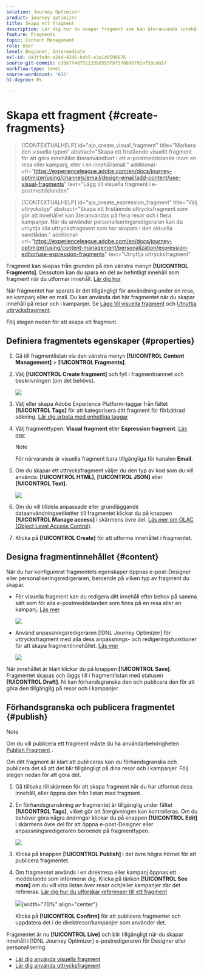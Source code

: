 ```yaml
---
solution: Journey Optimizer
product: journey optimizer
title: Skapa ett fragment
description: Lär dig hur du skapar fragment som kan återanvända innehåll i Journey Optimizer kampanjer och resor
feature: Fragments
topic: Content Management
role: User
level: Beginner, Intermediate
exl-id: da3ffe9c-a244-4246-b4b5-a3a1d0508676
source-git-commit: c30b7f4d75222db0553fbf576b90791af58cda57
workflow-type: tm+mt
source-wordcount: '615'
ht-degree: 0%

---
```


# Skapa ett fragment {#create-fragments}

>[!CONTEXTUALHELP]
>id="ajo_create_visual_fragment"
>title="Markera den visuella typen"
>abstract="Skapa ett fristående visuellt fragment för att göra innehållet återanvändbart i ett e-postmeddelande inom en resa eller kampanj, eller i en innehållsmall."
>additional-url="https://experienceleague.adobe.com/en/docs/journey-optimizer/using/channels/email/design-email/add-content/use-visual-fragments" text="Lägg till visuella fragment i e-postmeddelanden"

>[!CONTEXTUALHELP]
>id="ajo_create_expression_fragment"
>title="Välj uttryckstyp"
>abstract="Skapa ett fristående uttrycksfragment som gör att innehållet kan återanvändas på flera resor och i flera kampanjer. När du använder personaliseringsredigeraren kan du utnyttja alla uttrycksfragment som har skapats i den aktuella sandlådan."
>additional-url="https://experienceleague.adobe.com/en/docs/journey-optimizer/using/content-management/personalization/expression-editor/use-expression-fragments" text="Utnyttja uttrycksfragment"

Fragment kan skapas från grunden på den vänstra menyn **[!UICONTROL Fragments]**. Dessutom kan du spara en del av befintligt innehåll som fragment när du utformar innehåll. [Lär dig hur](#save-as-fragment)

När fragmentet har sparats är det tillgängligt för användning under en resa, en kampanj eller en mall. Du kan använda det här fragmentet när du skapar innehåll på resor och i kampanjer. Se [Lägg till visuella fragment](../email/use-visual-fragments.md) och [Utnyttja uttrycksfragment](../personalization/use-expression-fragments.md).

Följ stegen nedan för att skapa ett fragment.

## Definiera fragmentets egenskaper {#properties}

1. Gå till fragmentlistan via den vänstra menyn **[!UICONTROL Content Management]** > **[!UICONTROL Fragments]**.

1. Välj **[!UICONTROL Create fragment]** och fyll i fragmentnamnet och beskrivningen (om det behövs).

   ![](assets/fragment-details.png)

1. Välj eller skapa Adobe Experience Platform-taggar från fältet **[!UICONTROL Tags]** för att kategorisera ditt fragment för förbättrad sökning. [Lär dig arbeta med enhetliga taggar](../start/search-filter-categorize.md#tags)

1. Välj fragmenttypen: **Visual fragment** eller **Expression fragment**. [Läs mer](../content-management/fragments.md#visual-expression)

   >[!NOTE]
   >
   >För närvarande är visuella fragment bara tillgängliga för kanalen **Email**.

1. Om du skapar ett uttrycksfragment väljer du den typ av kod som du vill använda: **[!UICONTROL HTML]**, **[!UICONTROL JSON]** eller **[!UICONTROL Text]**.

   ![](assets/fragment-expression-type.png)

1. Om du vill tilldela anpassade eller grundläggande dataanvändningsetiketter till fragmentet klickar du på knappen **[!UICONTROL Manage access]** i skärmens övre del. [Läs mer om OLAC (Object Level Access Control)](../administration/object-based-access.md).

1. Klicka på **[!UICONTROL Create]** för att utforma innehållet i fragmentet.

## Designa fragmentinnehållet {#content}

När du har konfigurerat fragmentets egenskaper öppnas e-post-Designer eller personaliseringsredigeraren, beroende på vilken typ av fragment du skapar.

* För visuella fragment kan du redigera ditt innehåll efter behov på samma sätt som för alla e-postmeddelanden som finns på en resa eller en kampanj. [Läs mer](../email/get-started-email-design.md)

  ![](assets/fragment-designer.png)

* Använd anpassningsredigeraren [!DNL Journey Optimizer] för uttrycksfragment med alla dess anpassnings- och redigeringsfunktioner för att skapa fragmentinnehållet. [Läs mer](../personalization/personalization-build-expressions.md)

  ![](assets/fragment-expression-editor.png)

När innehållet är klart klickar du på knappen **[!UICONTROL Save]**. Fragmentet skapas och läggs till i fragmentlistan med statusen **[!UICONTROL Draft]**. Ni kan förhandsgranska den och publicera den för att göra den tillgänglig på resor och i kampanjer.

## Förhandsgranska och publicera fragmentet {#publish}

>[!NOTE]
>
>Om du vill publicera ett fragment måste du ha användarbehörigheten [Publish Fragment](../administration/ootb-product-profiles.md#content-library-manager) .

Om ditt fragment är klart att publiceras kan du förhandsgranska och publicera det så att det blir tillgängligt på dina resor och i kampanjer. Följ stegen nedan för att göra det.

1. Gå tillbaka till skärmen för att skapa fragment när du har utformat dess innehåll, eller öppna den från listan med fragment.

1. En förhandsgranskning av fragmentet är tillgänglig under fältet **[!UICONTROL Tags]**, vilket gör att återgivningen kan kontrolleras. Om du behöver göra några ändringar klickar du på knappen **[!UICONTROL Edit]** i skärmens övre del för att öppna e-post-Designer eller anpassningsredigeraren beroende på fragmenttypen.

   ![](assets/fragment-preview.png)

1. Klicka på knappen **[!UICONTROL Publish]** i det övre högra hörnet för att publicera fragmentet.

1. Om fragmentet används i en direktresa eller kampanj öppnas ett meddelande som informerar dig. Klicka på länken **[!UICONTROL See more]** om du vill visa listan över resor och/eller kampanjer där det refereras. [Lär dig hur du utforskar referenser till ett fragment](../content-management/manage-fragments.md#explore-references)

   ![](assets/fragment-publish.png){width="70%" align="center"}

   Klicka på **[!UICONTROL Confirm]** för att publicera fragmentet och uppdatera det i de direktresor/kampanjer som använder det.

Fragmentet är nu **[!UICONTROL Live]** och blir tillgängligt när du skapar innehåll i [!DNL Journey Optimizer] e-postredigeraren för Designer eller personalisering.

* [Lär dig använda visuella fragment](../email/use-visual-fragments.md)
* [Lär dig använda uttrycksfragment](../personalization/use-expression-fragments.md)
